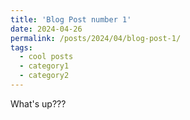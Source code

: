 ```yaml
---
title: 'Blog Post number 1'
date: 2024-04-26
permalink: /posts/2024/04/blog-post-1/
tags:
  - cool posts
  - category1
  - category2
---
```


What's up???
